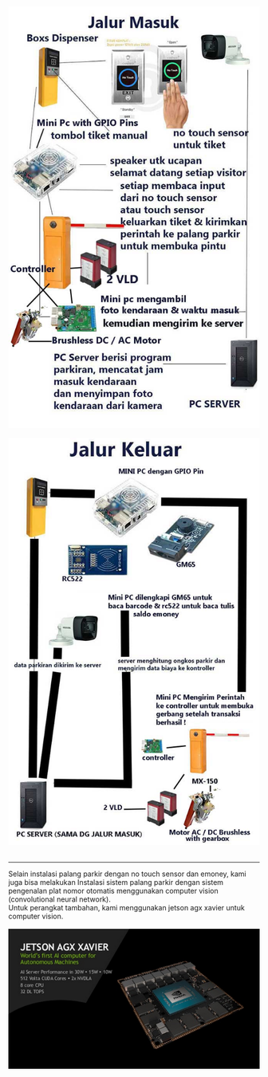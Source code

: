 
<img src="https://raw.githubusercontent.com/antoniusrobotsoft/ELECTRONIC-ENGINEERING/main/STUFFS/palang-parkir-new-normal-jasaplus.com/cara-kerja-palang-parkir-new-normal-jasaplus.com-jalur-masuk.jpg">
<br>
<br>
<img src="https://raw.githubusercontent.com/antoniusrobotsoft/ELECTRONIC-ENGINEERING/main/STUFFS/palang-parkir-new-normal-jasaplus.com/cara-kerja-palang-parkir-new-normal-jasaplus.com-jalur-keluar..jpg">
<br><br>
<hr>

Selain instalasi palang parkir dengan no touch sensor dan emoney, kami juga bisa melakukan Instalasi sistem palang parkir dengan sistem pengenalan plat nomor otomatis menggunakan computer vision (convolutional neural network).
<br>
Untuk perangkat tambahan, kami menggunakan jetson agx xavier untuk computer vision. 
<br>
<br>
<img src="https://raw.githubusercontent.com/antoniusrobotsoft/ELECTRONIC-ENGINEERING/main/STUFFS/palang-parkir-new-normal-jasaplus.com/jetson-xavier.png">



